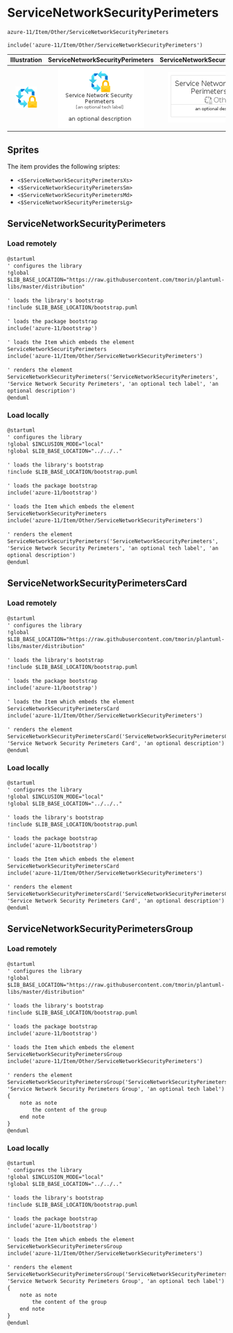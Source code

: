 # ServiceNetworkSecurityPerimeters


```text
azure-11/Item/Other/ServiceNetworkSecurityPerimeters
```

```text
include('azure-11/Item/Other/ServiceNetworkSecurityPerimeters')
```



| Illustration | ServiceNetworkSecurityPerimeters | ServiceNetworkSecurityPerimetersCard | ServiceNetworkSecurityPerimetersGroup |
| :---: | :---: | :---: | :---: |
| ![illustration for Illustration](../../../azure-11/Item/Other/ServiceNetworkSecurityPerimeters.png) | ![illustration for ServiceNetworkSecurityPerimeters](../../../azure-11/Item/Other/ServiceNetworkSecurityPerimeters.Local.png) | ![illustration for ServiceNetworkSecurityPerimetersCard](../../../azure-11/Item/Other/ServiceNetworkSecurityPerimetersCard.Local.png) | ![illustration for ServiceNetworkSecurityPerimetersGroup](../../../azure-11/Item/Other/ServiceNetworkSecurityPerimetersGroup.Local.png) |



## Sprites
The item provides the following sriptes:

- `<$ServiceNetworkSecurityPerimetersXs>`
- `<$ServiceNetworkSecurityPerimetersSm>`
- `<$ServiceNetworkSecurityPerimetersMd>`
- `<$ServiceNetworkSecurityPerimetersLg>`





## ServiceNetworkSecurityPerimeters

### Load remotely
```plantuml
@startuml
' configures the library
!global $LIB_BASE_LOCATION="https://raw.githubusercontent.com/tmorin/plantuml-libs/master/distribution"

' loads the library's bootstrap
!include $LIB_BASE_LOCATION/bootstrap.puml

' loads the package bootstrap
include('azure-11/bootstrap')

' loads the Item which embeds the element ServiceNetworkSecurityPerimeters
include('azure-11/Item/Other/ServiceNetworkSecurityPerimeters')

' renders the element
ServiceNetworkSecurityPerimeters('ServiceNetworkSecurityPerimeters', 'Service Network Security Perimeters', 'an optional tech label', 'an optional description')
@enduml
```

### Load locally
```plantuml
@startuml
' configures the library
!global $INCLUSION_MODE="local"
!global $LIB_BASE_LOCATION="../../.."

' loads the library's bootstrap
!include $LIB_BASE_LOCATION/bootstrap.puml

' loads the package bootstrap
include('azure-11/bootstrap')

' loads the Item which embeds the element ServiceNetworkSecurityPerimeters
include('azure-11/Item/Other/ServiceNetworkSecurityPerimeters')

' renders the element
ServiceNetworkSecurityPerimeters('ServiceNetworkSecurityPerimeters', 'Service Network Security Perimeters', 'an optional tech label', 'an optional description')
@enduml
```

## ServiceNetworkSecurityPerimetersCard

### Load remotely
```plantuml
@startuml
' configures the library
!global $LIB_BASE_LOCATION="https://raw.githubusercontent.com/tmorin/plantuml-libs/master/distribution"

' loads the library's bootstrap
!include $LIB_BASE_LOCATION/bootstrap.puml

' loads the package bootstrap
include('azure-11/bootstrap')

' loads the Item which embeds the element ServiceNetworkSecurityPerimetersCard
include('azure-11/Item/Other/ServiceNetworkSecurityPerimeters')

' renders the element
ServiceNetworkSecurityPerimetersCard('ServiceNetworkSecurityPerimetersCard', 'Service Network Security Perimeters Card', 'an optional description')
@enduml
```

### Load locally
```plantuml
@startuml
' configures the library
!global $INCLUSION_MODE="local"
!global $LIB_BASE_LOCATION="../../.."

' loads the library's bootstrap
!include $LIB_BASE_LOCATION/bootstrap.puml

' loads the package bootstrap
include('azure-11/bootstrap')

' loads the Item which embeds the element ServiceNetworkSecurityPerimetersCard
include('azure-11/Item/Other/ServiceNetworkSecurityPerimeters')

' renders the element
ServiceNetworkSecurityPerimetersCard('ServiceNetworkSecurityPerimetersCard', 'Service Network Security Perimeters Card', 'an optional description')
@enduml
```

## ServiceNetworkSecurityPerimetersGroup

### Load remotely
```plantuml
@startuml
' configures the library
!global $LIB_BASE_LOCATION="https://raw.githubusercontent.com/tmorin/plantuml-libs/master/distribution"

' loads the library's bootstrap
!include $LIB_BASE_LOCATION/bootstrap.puml

' loads the package bootstrap
include('azure-11/bootstrap')

' loads the Item which embeds the element ServiceNetworkSecurityPerimetersGroup
include('azure-11/Item/Other/ServiceNetworkSecurityPerimeters')

' renders the element
ServiceNetworkSecurityPerimetersGroup('ServiceNetworkSecurityPerimetersGroup', 'Service Network Security Perimeters Group', 'an optional tech label') {
    note as note
        the content of the group
    end note
}
@enduml
```

### Load locally
```plantuml
@startuml
' configures the library
!global $INCLUSION_MODE="local"
!global $LIB_BASE_LOCATION="../../.."

' loads the library's bootstrap
!include $LIB_BASE_LOCATION/bootstrap.puml

' loads the package bootstrap
include('azure-11/bootstrap')

' loads the Item which embeds the element ServiceNetworkSecurityPerimetersGroup
include('azure-11/Item/Other/ServiceNetworkSecurityPerimeters')

' renders the element
ServiceNetworkSecurityPerimetersGroup('ServiceNetworkSecurityPerimetersGroup', 'Service Network Security Perimeters Group', 'an optional tech label') {
    note as note
        the content of the group
    end note
}
@enduml
```

